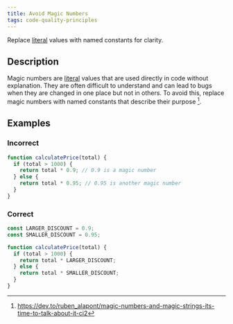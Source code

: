 ```yaml
---
title: Avoid Magic Numbers
tags: code-quality-principles
---
```

Replace [literal](gls/literal) values with named constants for clarity.

## Description

Magic numbers are [literal](gls/literal) values that are used directly in code without explanation. They are often difficult to understand and can lead to bugs when they are changed in one place but not in others. To avoid this, replace magic numbers with named constants that describe their purpose [^1].


## Examples

### Incorrect

```typescript
function calculatePrice(total) {
  if (total > 1000) {
    return total * 0.9; // 0.9 is a magic number
  } else {
    return total * 0.95; // 0.95 is another magic number
  }
}
```

### Correct

```typescript
const LARGER_DISCOUNT = 0.9;
const SMALLER_DISCOUNT = 0.95;

function calculatePrice(total) {
  if (total > 1000) {
    return total * LARGER_DISCOUNT;
  } else {
    return total * SMALLER_DISCOUNT;
  }
}
```

[^1]: https://dev.to/ruben_alapont/magic-numbers-and-magic-strings-its-time-to-talk-about-it-ci2
